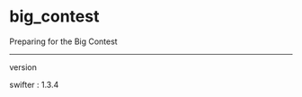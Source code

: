 # big_contest
Preparing for the Big Contest


----------------------------------
version

swifter : 1.3.4
